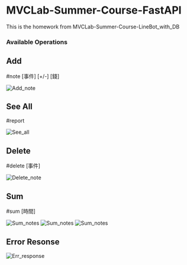 # MVCLab-Summer-Course-FastAPI
This is the homework from MVCLab-Summer-Course-LineBot_with_DB

### Available Operations

## Add 
#note [事件] [+/-] [錢]

![Add_note](https://i.ibb.co/zNwTP5m/jadd.png)

## See All
#report

![See_all](https://i.ibb.co/w07ySSZ/jall.png)

## Delete
#delete [事件]

![Delete_note](https://i.ibb.co/31Hvbxm/jdelete.png)

## Sum
#sum [時間]

![Sum_notes](https://i.ibb.co/WH1CJXx/jsumd.png)
![Sum_notes](https://i.ibb.co/nz1LNrz/jsumm.png)
![Sum_notes](https://i.ibb.co/qrSFr8d/jsums.png)

## Error Resonse

![Err_response](https://i.ibb.co/CbKdfPf/jerr.png)
